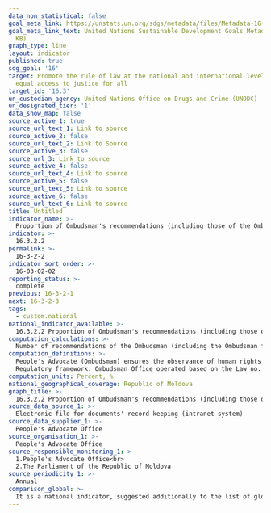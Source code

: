 ```yaml
---
data_non_statistical: false
goal_meta_link: https://unstats.un.org/sdgs/metadata/files/Metadata-16-03-02.pdf
goal_meta_link_text: United Nations Sustainable Development Goals Metadata (PDF 209
  KB)
graph_type: line
layout: indicator
published: true
sdg_goal: '16'
target: Promote the rule of law at the national and international levels and ensure
  equal access to justice for all
target_id: '16.3'
un_custodian_agency: United Nations Office on Drugs and Crime (UNODC)
un_designated_tier: '1'
data_show_map: false
source_active_1: true
source_url_text_1: Link to source
source_active_2: false
source_url_text_2: Link to Source
source_active_3: false
source_url_3: Link to source
source_active_4: false
source_url_text_4: Link to source
source_active_5: false
source_url_text_5: Link to source
source_active_6: false
source_url_text_6: Link to source
title: Untitled
indicator_name: >-
  Proportion of Ombudsman's recommendations (including those of the Ombudsman for Children's Rights Protection) implemented by notified authorities and institutions (which results from court proceedings)
indicator: >-
  16.3.2.2
permalink: >-
  16-3-2-2
indicator_sort_order: >-
  16-03-02-02
reporting_status: >-
  complete
previous: 16-3-2-1
next: 16-3-2-3
tags:
  - custom.national
national_indicator_available: >-
  16.3.2.2 Proportion of Ombudsman's recommendations (including those of the Ombudsman for Children's Rights Protection) implemented by notified authorities and institutions (which results from court proceedings).
computation_calculations: >-
  Number of recommendations of the Ombudsman (including the Ombudsman for Children's Rights Protection) implemented by notified authorities and institutions out of the total number of recommendations made by the Ombudsman (resulting from court proceedings) *100.
computation_definitions: >-
  People's Advocate (Ombudsman) ensures the observance of human rights and freedoms by public authorities, organizations, and enterprises, regardless of their type of ownership and legal organization form, by non-commercial organizations and by persons in positions of respond ability at all levels. Ombudsman for Children Rights' Protection has the mandate to ensure the observance of children's rights and freedoms, and fulfilment at the national level, by all central and local public authorities, by persons holding positions of responsibility at all levels of the provisions of the UN Convention on the Rights of the Child. (art. 1 of the Law No. 52 of 03.04.2014 on People's Advocate (Ombudsman)) <br> 
  Regulatory framework: Ombudsman Office operated based on the Law no. 52 on People's Advocate (Ombudsman) and the Law no. 164 approving the Regulation for Organization and Operation of the Ombudsman Office
computation_units: Percent, %
national_geographical_coverage: Republic of Moldova
graph_title: >-
  16.3.2.2 Proportion of Ombudsman's recommendations (including those of the Ombudsman for Children's Rights Protection) implemented by notified authorities and institutions (which results from court proceedings).
source_data_source_1: >-
  Electronic file for documents' record keeping (intranet system)
source_data_supplier_1: >-
  People's Advocate Office
source_organisation_1: >-
  People's Advocate Office
source_responsible_monitoring_1: >-
  1.People's Advocate Office<br> 
  2.The Parliament of the Republic of Moldova
source_periodicity_1: >-
  Annual
comparison_global: >-
  It is a national indicator, suggested additionally to the list of global indicators
---
```

